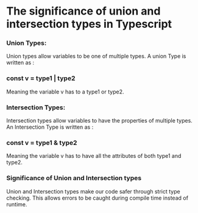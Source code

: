 # The significance of union and intersection types in Typescript

### Union Types:

Union types allow variables to be one of multiple types. A union Type is written as :

### const v = type1 | type2

Meaning the variable v has to a type1 or type2.

### Intersection Types:

Intersection types allow variables to have the properties of multiple types. An Intersection Type is written as :

### const v = type1 & type2

Meaning the variable v has to have all the attributes of both type1 and type2.


### Significance of Union and Intersection types 

Union and Intersection types make our code safer through strict type checking. This allows errors to be caught during compile time instead of runtime.
